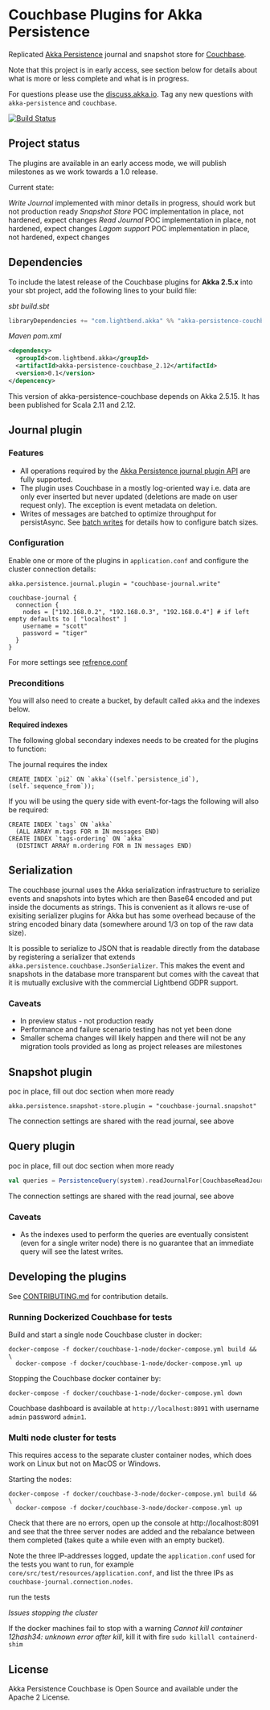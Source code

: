 # Couchbase Plugins for Akka Persistence

Replicated [Akka Persistence](https://doc.akka.io/docs/akka/current/scala/persistence.html) journal and snapshot 
store for [Couchbase](https://www.couchbase.com).

Note that this project is in early access, see section below for details about what is more or less complete and
what is in progress.

For questions please use the [discuss.akka.io](https://discuss.akka.io). Tag any new questions with `akka-persistence` and `couchbase`.

[![Build Status](https://travis-ci.org/akka/akka-persistence-couchbase.svg?branch=master)](https://travis-ci.org/akka/akka-persistence-couchbase)

## Project status

The plugins are available in an early access mode, we will publish milestones as we work towards a 1.0 release.

Current state:

*Write Journal* implemented with minor details in progress, should work but not production ready
*Snapshot Store* POC implementation in place, not hardened, expect changes
*Read Journal* POC implementation in place, not hardened, expect changes
*Lagom support* POC implementation in place, not hardened, expect changes

## Dependencies

To include the latest release of the Couchbase plugins for **Akka 2.5.x** into your sbt project, add the following lines to your build file:

*sbt build.sbt*
```scala
libraryDependencies += "com.lightbend.akka" %% "akka-persistence-couchbase" % "0.1"
```

*Maven pom.xml*
```xml
<dependency>
  <groupId>com.lightbend.akka</groupId>
  <artifactId>akka-persistence-couchbase_2.12</artifactId>
  <version>0.1</version>
</depencency>
```

This version of akka-persistence-couchbase depends on Akka 2.5.15. It has been published for Scala 2.11 and 2.12. 

## Journal plugin

### Features

 * All operations required by the [Akka Persistence journal plugin API](https://doc.akka.io/docs/akka/current/scala/persistence.html#journal-plugin-api) are fully supported.
 * The plugin uses Couchbase in a mostly log-oriented way i.e. data are only ever inserted but never updated 
   (deletions are made on user request only). The exception is event metadata on deletion.
 * Writes of messages are batched to optimize throughput for persistAsync. See [batch writes](https://doc.akka.io/docs/akka/current/scala/persistence.html#batch-writes) for details how to configure batch sizes. 


### Configuration

Enable one or more of the plugins in `application.conf` and configure the cluster connection details:

```hocon
akka.persistence.journal.plugin = "couchbase-journal.write"

couchbase-journal {
  connection {
    nodes = ["192.168.0.2", "192.168.0.3", "192.168.0.4"] # if left empty defaults to [ "localhost" ]
    username = "scott"
    password = "tiger"
  }
}
```

For more settings see [refrence.conf](https://github.com/akka/akka-persistence-couchbase/blob/master/core/src/main/resources/reference.conf) 

### Preconditions

You will also need to create a bucket, by default called `akka` and the indexes below.  

**Required indexes**

The following global secondary indexes needs to be created for the plugins to function:

The journal requires the index

```
CREATE INDEX `pi2` ON `akka`((self.`persistence_id`),(self.`sequence_from`));
```

If you will be using the query side with event-for-tags the following will also be required:

```
CREATE INDEX `tags` ON `akka` 
  (ALL ARRAY m.tags FOR m IN messages END)
CREATE INDEX `tags-ordering` ON `akka` 
  (DISTINCT ARRAY m.ordering FOR m IN messages END)
```

## Serialization

The couchbase journal uses the Akka serialization infrastructure to serialize events and snapshots into bytes
which are then Base64 encoded and put inside the documents as strings. This is convenient as it allows re-use of exisiting
serializer plugins for Akka but has some overhead because of the string encoded binary data (somewhere around 1/3 on top
of the raw data size).

It is possible to serialize to JSON that is readable directly from the database by registering a serializer that extends
`akka.persistence.couchbase.JsonSerializer`. This makes the event and snapshots in the database more transparent but
comes with the caveat that it is mutually exclusive with the commercial Lightbend GDPR support.


### Caveats

 * In preview status - not production ready
 * Performance and failure scenario testing has not yet been done
 * Smaller schema changes will likely happen and there will not be any migration tools provided as long as
   project releases are milestones

## Snapshot plugin

poc in place, fill out doc section when more ready

```hocon
akka.persistence.snapshot-store.plugin = "couchbase-journal.snapshot"
```

The connection settings are shared with the read journal, see above


## Query plugin

poc in place, fill out doc section when more ready

```scala
val queries = PersistenceQuery(system).readJournalFor[CouchbaseReadJournal](CouchbaseReadJournal.Identifier)
```

The connection settings are shared with the read journal, see above

### Caveats

 * As the indexes used to perform the queries are eventually consistent (even for a single writer node) there 
   is no guarantee that an immediate query will see the latest writes.


## Developing the plugins

See [CONTRIBUTING.md](CONTRIBUTING.md) for contribution details.

### Running Dockerized Couchbase for tests

Build and start a single node Couchbase cluster in docker:
```
docker-compose -f docker/couchbase-1-node/docker-compose.yml build && \ 
  docker-compose -f docker/couchbase-1-node/docker-compose.yml up
```

Stopping the Couchbase docker container by:
```
docker-compose -f docker/couchbase-1-node/docker-compose.yml down
```

Couchbase dashboard is available at `http://localhost:8091` with username `admin` password `admin1`.

### Multi node cluster for tests

This requires access to the separate cluster container nodes, which does work on Linux but not on MacOS or Windows.

Starting the nodes:

```
docker-compose -f docker/couchbase-3-node/docker-compose.yml build && \
  docker-compose -f docker/couchbase-3-node/docker-compose.yml up
```


Check that there are no errors, open up the console at http://localhost:8091 and see that the three server 
nodes are added and the rebalance between them completed (takes quite a while even with an empty bucket).

Note the three IP-addresses logged, update the `application.conf` used for the tests you want to run, for example
`core/src/test/resources/application.conf`, and list the three IPs as `couchbase-journal.connection.nodes`.

run the tests

*Issues stopping the cluster* 

If the docker machines fail to stop with a warning _Cannot kill container 12hash34: unknown error after kill_, 
kill it with fire `sudo killall containerd-shim`


## License

Akka Persistence Couchbase is Open Source and available under the Apache 2 License.